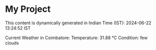 # My Project

This content is dynamically generated in Indian Time (IST): 2024-06-22 13:24:52 IST


Current Weather in Coimbatore:
Temperature: 31.88 °C
Condition: few clouds
